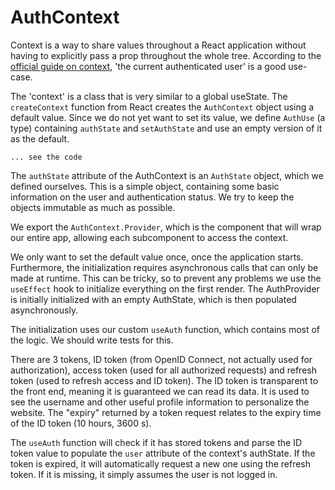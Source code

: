 # AuthContext

Context is a way to share values throughout a React application without having to explicitly pass a prop throughout the whole tree. According to the [official guide on context](https://reactjs.org/docs/context.html#when-to-use-context), 'the current authenticated user' is a good use-case.

The 'context' is a class that is very similar to a global useState. 
The `createContext` function from React creates the `AuthContext` object using a default value. Since we do not yet want to set its value, we define `AuthUse` (a type) containing `authState` and `setAuthState` and use an empty version of it as the default.

```
... see the code
```

The `authState` attribute of the AuthContext is an `AuthState` object, which we defined ourselves. This is a simple object, containing some basic information on the user and authentication status. We try to keep the objects immutable as much as possible.

We export the `AuthContext.Provider`, which is the component that will wrap our entire app, allowing each subcomponent to access the context.

We only want to set the default value once, once the application starts. Furthermore, the initialization requires asynchronous calls that can only be made at runtime. This can be tricky, so to prevent any problems we use the `useEffect` hook to initialize everything on the first render. The AuthProvider is initially initialized with an empty AuthState, which is then populated asynchronously.

The initialization uses our custom `useAuth` function, which contains most of the logic. We should write tests for this.

There are 3 tokens, ID token (from OpenID Connect, not actually used for authorization), access token (used for all authorized requests) and refresh token (used to refresh access and ID token). The ID token is transparent to the front end, meaning it is guaranteed we can read its data. It is used to see the username and other useful profile information to personalize the website. The "expiry" returned by a token request relates to the expiry time of the ID token (10 hours, 3600 s). 

The `useAuth` function will check if it has stored tokens and parse the ID token value to populate the `user` attribute of the context's authState. If the token is expired, it will automatically request a new one using the refresh token. If it is missing, it simply assumes the user is not logged in.